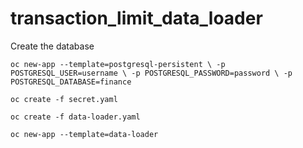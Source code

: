 # transaction_limit_data_loader

Create the database

``oc new-app --template=postgresql-persistent \
  -p POSTGRESQL_USER=username \
  -p POSTGRESQL_PASSWORD=password \
  -p POSTGRESQL_DATABASE=finance``
  
``oc create -f secret.yaml``

``oc create -f data-loader.yaml``

``oc new-app --template=data-loader``
